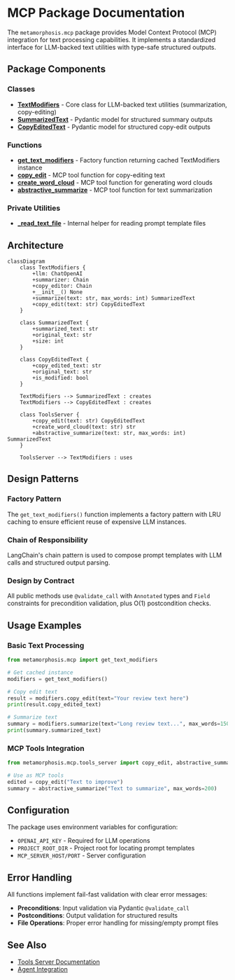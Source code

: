 # MCP Package Documentation

The `metamorphosis.mcp` package provides Model Context Protocol (MCP) integration for text processing capabilities. It implements a standardized interface for LLM-backed text utilities with type-safe structured outputs.

## Package Components

### Classes

- **[TextModifiers](TextModifiers.md)** - Core class for LLM-backed text utilities (summarization, copy-editing)
- **[SummarizedText](SummarizedText.md)** - Pydantic model for structured summary outputs  
- **[CopyEditedText](CopyEditedText.md)** - Pydantic model for structured copy-edit outputs

### Functions

- **[get_text_modifiers](get_text_modifiers.md)** - Factory function returning cached TextModifiers instance
- **[copy_edit](copy_edit.md)** - MCP tool function for copy-editing text
- **[create_word_cloud](create_word_cloud.md)** - MCP tool function for generating word clouds
- **[abstractive_summarize](abstractive_summarize.md)** - MCP tool function for text summarization

### Private Utilities

- **[_read_text_file](_read_text_file.md)** - Internal helper for reading prompt template files

## Architecture

```mermaid
classDiagram
    class TextModifiers {
        +llm: ChatOpenAI
        +summarizer: Chain
        +copy_editor: Chain
        +__init__() None
        +summarize(text: str, max_words: int) SummarizedText
        +copy_edit(text: str) CopyEditedText
    }
    
    class SummarizedText {
        +summarized_text: str
        +original_text: str
        +size: int
    }
    
    class CopyEditedText {
        +copy_edited_text: str
        +original_text: str
        +is_modified: bool
    }
    
    TextModifiers --> SummarizedText : creates
    TextModifiers --> CopyEditedText : creates
    
    class ToolsServer {
        +copy_edit(text: str) CopyEditedText
        +create_word_cloud(text: str) str
        +abstractive_summarize(text: str, max_words: int) SummarizedText
    }
    
    ToolsServer --> TextModifiers : uses
```

## Design Patterns

### Factory Pattern
The `get_text_modifiers()` function implements a factory pattern with LRU caching to ensure efficient reuse of expensive LLM instances.

### Chain of Responsibility
LangChain's chain pattern is used to compose prompt templates with LLM calls and structured output parsing.

### Design by Contract
All public methods use `@validate_call` with `Annotated` types and `Field` constraints for precondition validation, plus O(1) postcondition checks.

## Usage Examples

### Basic Text Processing

```python
from metamorphosis.mcp import get_text_modifiers

# Get cached instance
modifiers = get_text_modifiers()

# Copy edit text
result = modifiers.copy_edit(text="Your review text here")
print(result.copy_edited_text)

# Summarize text  
summary = modifiers.summarize(text="Long review text...", max_words=150)
print(summary.summarized_text)
```

### MCP Tools Integration

```python
from metamorphosis.mcp.tools_server import copy_edit, abstractive_summarize

# Use as MCP tools
edited = copy_edit("Text to improve")
summary = abstractive_summarize("Text to summarize", max_words=200)
```

## Configuration

The package uses environment variables for configuration:

- `OPENAI_API_KEY` - Required for LLM operations
- `PROJECT_ROOT_DIR` - Project root for locating prompt templates
- `MCP_SERVER_HOST/PORT` - Server configuration

## Error Handling

All functions implement fail-fast validation with clear error messages:

- **Preconditions**: Input validation via Pydantic `@validate_call`
- **Postconditions**: Output validation for structured results
- **File Operations**: Proper error handling for missing/empty prompt files

## See Also

- [Tools Server Documentation](tools_server.md)
- [Agent Integration](../agents/index.md)
